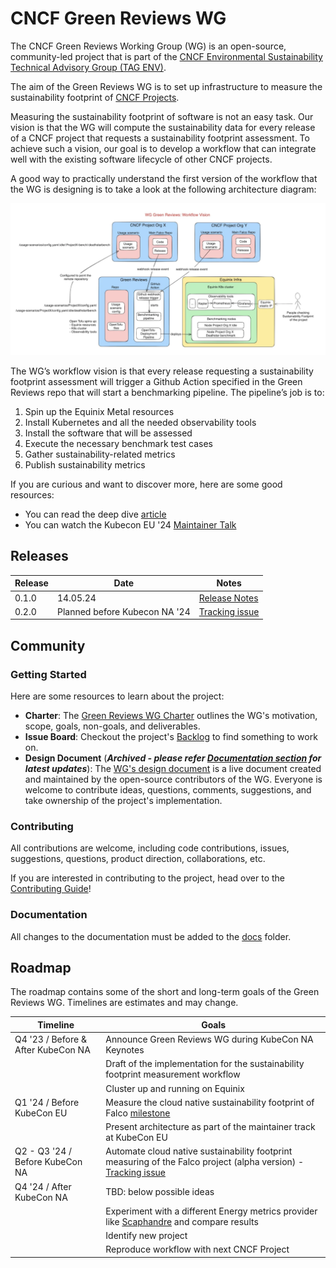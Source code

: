 # CNCF Green Reviews WG

The CNCF Green Reviews Working Group (WG) is an open-source, community-led project that is part of the [CNCF Environmental Sustainability Technical Advisory Group (TAG ENV)](https://github.com/cncf/tag-env-sustainability).

The aim of the Green Reviews WG is to set up infrastructure to measure the sustainability footprint of [CNCF Projects](https://www.cncf.io/projects). 

Measuring the sustainability footprint of software is not an easy task. Our vision is that the WG will compute the sustainability data for every release of a CNCF project that requests a sustainability footprint assessment. To achieve such a vision, our goal is to develop a workflow that can integrate well with the existing software lifecycle of other CNCF projects.

A good way to practically understand the first version of the workflow that the WG is designing is to take a look at the following architecture diagram:

![green reviews workflow](./docs/images/workflow-vision.png)

The WG’s workflow vision is that every release requesting a sustainability footprint assessment will trigger a Github Action specified in the Green Reviews repo that will start a benchmarking pipeline. The pipeline’s job is to:

1. Spin up the Equinix Metal resources
2. Install Kubernetes and all the needed observability tools
3. Install the software that will be assessed
4. Execute the necessary benchmark test cases
5. Gather sustainability-related metrics
6. Publish sustainability metrics

If you are curious and want to discover more, here are some good resources:
- You can read the deep dive [article](https://tag-env-sustainability.cncf.io/blog/2024-green-reviews-working-group-measuring-sustainability/)
- You can watch the Kubecon EU '24 [Maintainer Talk](https://www.youtube.com/watch?v=UFa8hxOGKwQ)

## Releases 

| Release | Date | Notes
|---|---|---|
| 0.1.0 | 14.05.24 | [Release Notes](https://github.com/cncf-tags/green-reviews-tooling/releases/tag/0.1.0)
| 0.2.0 | Planned before Kubecon NA '24 | [Tracking issue](https://github.com/cncf-tags/green-reviews-tooling/issues/83)

## Community

### Getting Started

Here are some resources to learn about the project:

- **Charter**: The [Green Reviews WG Charter](https://github.com/cncf/tag-env-sustainability/blob/main/working-groups/green-reviews/charter.md) outlines the WG's motivation, scope, goals, non-goals, and deliverables.
- **Issue Board**: Checkout the project's [Backlog](https://github.com/orgs/cncf/projects/10/views/12) to find something to work on.
- **Design Document** (***Archived - please refer [Documentation section](#documentation) for latest updates***): The [WG's design document](https://docs.google.com/document/d/19fzZW-IMv2kDNatKFHeHh7wqcEN0e2N60wzxvCGZd48/edit?usp=sharing) is a live document created and maintained by the open-source contributors of the WG. Everyone is welcome to contribute ideas, questions, comments, suggestions, and take ownership of the project's implementation.

### Contributing

All contributions are welcome, including code contributions, issues, suggestions, questions, product direction, collaborations, etc.

If you are interested in contributing to the project, head over to the [Contributing Guide](./CONTRIBUTING.md)!

### Documentation

All changes to the documentation must be added to the [docs](./docs/) folder.

## Roadmap

The roadmap contains some of the short and long-term goals of the Green Reviews WG. Timelines are estimates and may change.

| Timeline | Goals |
|---|---|
| Q4 '23 / Before & After KubeCon NA  | Announce Green Reviews WG during KubeCon NA Keynotes  |
|  | Draft of the implementation for the sustainability footprint measurement workflow |
|  | Cluster up and running on Equinix |
| Q1 '24 / Before KubeCon EU  | Measure the cloud native sustainability footprint of Falco [milestone](https://github.com/cncf-tags/green-reviews-tooling/milestone/1) |
|  | Present architecture as part of the maintainer track at KubeCon EU  |
| Q2 - Q3 '24 / Before KubeCon NA  | Automate cloud native sustainability footprint measuring of the Falco project (alpha version) - [Tracking issue](https://github.com/cncf-tags/green-reviews-tooling/issues/83) |
| Q4 '24 / After KubeCon NA | TBD: below possible ideas | 
|  | Experiment with a different Energy metrics provider like [Scaphandre](https://github.com/hubblo-org/scaphandre) and compare results
|  | Identify new project |  
|  | Reproduce workflow with next CNCF Project |